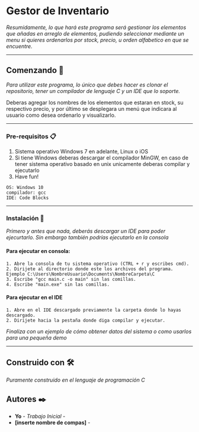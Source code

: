 # Gestor de Inventario

_Resumidamente, lo que hará este programa será gestionar los elementos que añadas en arreglo de elementos, pudiendo seleccionar mediante un menu si quieres ordenarlos por stock, precio, u orden alfabetico en que se encuentre._

---

## Comenzando 🚀

_Para utilizar este programa, lo único que debes hacer es clonar el repositorio, tener un compilador de lenguaje C y un IDE que lo soporte._

Deberas agregar los nombres de los elementos que estaran en stock, su respectivo precio, y por último se desplegara un menú que indicara al usuario como desea ordenarlo y visualizarlo.

---

### Pre-requisitos 📋

1. Sistema operativo Windows 7 en adelante, Linux o iOS
2. Si tiene Windows deberas descargar el compilador MinGW, en caso de tener sistema operativo basado en unix unicamente deberas compilar y ejecutarlo
3. Have fun!

```
OS: Windows 10
compilador: gcc
IDE: Code Blocks
```

---

### Instalación 🔧

_Primero y antes que nada, deberás descargar un IDE para poder ejecurtarlo. Sin embargo también podrías ejecutarlo en la consola_

#### Para ejecutar en consola: 

```
1. Abre la consola de tu sistema operativo (CTRL + r y escribes cmd).
2. Dirijete al directorio donde este los archivos del programa. Ejemplo C:\Users\NombreUsuario\Documents\NombreCarpeta\C 
3. Escribe "gcc main.c -o main" sin las comillas.
4. Escribe "main.exe" sin las comillas.
```

#### Para ejecutar en el IDE

```
1. Abre en el IDE descargado previamente la carpeta donde lo hayas descargado.
2. Dirijete hacia la pestaña donde diga compilar y ejecutar.
```

_Finaliza con un ejemplo de cómo obtener datos del sistema o como usarlos para una pequeña demo_

---

## Construido con 🛠️

_Puramente construido en el lenguaje de programación C_


## Autores ✒️


* **Yo** - *Trabajo Inicial* - 
* **[inserte nombre de compas]** - 



